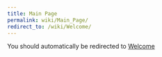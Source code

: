 ```yaml
---
title: Main Page
permalink: wiki/Main_Page/
redirect_to: /wiki/Welcome/
---
```


You should automatically be redirected to [Welcome](/wiki/Welcome/)
